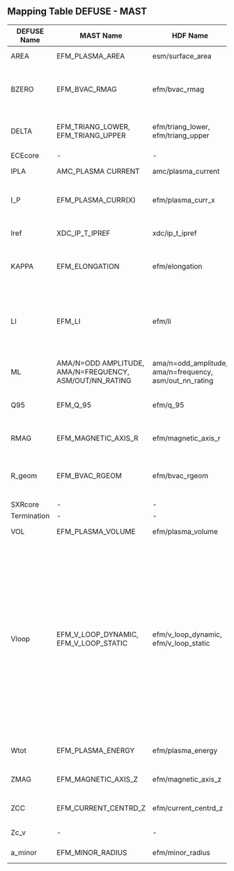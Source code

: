 ## Mapping Table DEFUSE - MAST

| DEFUSE Name | MAST Name | HDF Name | Description |
| --- | --- | --- | --- |
| AREA | EFM_PLASMA_AREA | esm/surface_area | Plasma surface area. |
| BZERO | EFM_BVAC_RMAG | efm/bvac_rmag | Vacuum toroidal B field at the magnetic axis. |
| DELTA | EFM_TRIANG_LOWER, EFM_TRIANG_UPPER | efm/triang_lower, efm/triang_upper | Lower Plasma Triangularity. Upper Plasma Triangularity |
| ECEcore | - | - | Not available |
| IPLA | AMC_PLASMA CURRENT | amc/plasma_current | Plasma current |
| I_P | EFM_PLASMA_CURR(X) | efm/plasma_curr_x | Plasma current from the equillibrium |
| Iref | XDC_IP_T_IPREF | xdc/ip_t_ipref | Reference plasma current |
| KAPPA | EFM_ELONGATION | efm/elongation | Elongation of LCFS; (Zmax-Zmin)/(Rmax-Rmin); f(B) |
| LI | EFM_LI | efm/li | Plasma internal inductance. With units of vol avg (Bp^2) / surf avg (Bp)^2; f(B) |
| ML | AMA/N=ODD AMPLITUDE, AMA/N=FREQUENCY, ASM/OUT/NN_RATING | ama/n=odd_amplitude, ama/n=frequency, asm/out_nn_rating | Not a straight mapping! |
| Q95 | EFM_Q_95 | efm/q_95 | Safety factor at normalized 95% magnetic flux |
| RMAG | EFM_MAGNETIC_AXIS_R | efm/magnetic_axis_r | R coordinate of magnetic axis |
| R_geom | EFM_BVAC_RGEOM | efm/bvac_rgeom | Vaccuum toroidal B field at geometric axis |
| SXRcore | - | - | Not available  |
| Termination | - | - | Not available |
| VOL | EFM_PLASMA_VOLUME | efm/plasma_volume | Plasma Volume |
| Vloop | EFM_V_LOOP_DYNAMIC, EFM_V_LOOP_STATIC | efm/v_loop_dynamic, efm/v_loop_static | Plasma surface VLoop calculated allowing for the movement of the LCFS; ie. in the observers frame of reference. Plasma surface calculated without allowing for the movement of LCFS ie. in the frame of reference of the plasma boundary.  |
| Wtot | EFM_PLASMA_ENERGY | efm/plasma_energy | plasma thermal energy (J) |
| ZMAG | EFM_MAGNETIC_AXIS_Z | efm/magnetic_axis_z | Z co-ordinate of magnetic axis; f(B) |
| ZCC | EFM_CURRENT_CENTRD_Z | efm/current_centrd_z | Z coordinate of current centroid |
| Zc_v | - | - | Only need ZMAG |
| a_minor | EFM_MINOR_RADIUS | efm/minor_radius | Minor radius of the plasma |